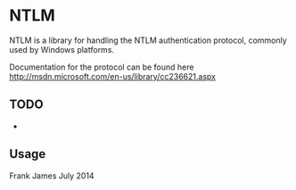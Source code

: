 
NTLM
========

NTLM is a library for handling the NTLM authentication protocol, commonly used by Windows platforms.

Documentation for the protocol can be found here http://msdn.microsoft.com/en-us/library/cc236621.aspx


TODO
--------

* 


Usage
---------




Frank James
July 2014

